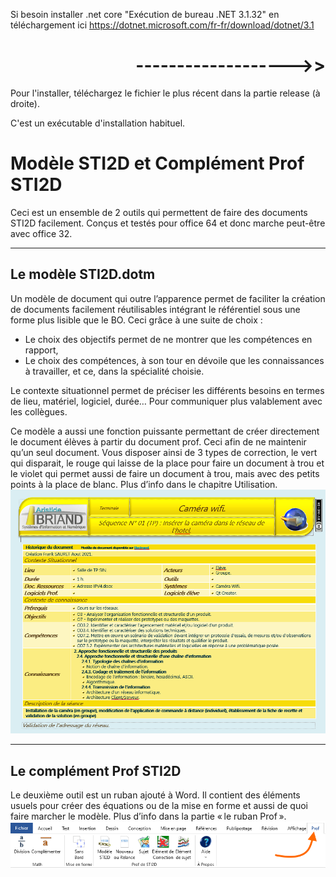 Si besoin installer .net core "Exécution de bureau .NET 3.1.32" en téléchargement ici https://dotnet.microsoft.com/fr-fr/download/dotnet/3.1
# <div style="text-align: right">------------------->></div>
Pour l'installer, téléchargez le fichier le plus récent dans la partie release (à droite).

C'est un exécutable d'installation habituel.
# Modèle STI2D et Complément Prof STI2D
Ceci est un ensemble de 2 outils qui permettent de faire des documents STI2D facilement.
	Conçus et testés pour office 64 et donc marche peut-être avec office 32.
***
## Le modèle STI2D.dotm
Un modèle de document qui outre l’apparence permet de faciliter la création de documents facilement réutilisables intégrant le référentiel sous une forme plus lisible que le BO. 
Ceci grâce à une suite de choix :
* Le choix des objectifs permet de ne montrer que les compétences en rapport, 
* Le choix des compétences, à son tour en dévoile que les connaissances à travailler, et ce, dans la spécialité choisie.

Le contexte situationnel permet de préciser les différents besoins en termes de lieu, matériel, logiciel, durée… Pour communiquer plus valablement avec les collègues.

Ce modèle a aussi une fonction puissante permettant de créer directement le document élèves à partir du document prof. Ceci afin de ne maintenir qu’un seul document. Vous disposer ainsi de 3 types de correction, le vert qui disparait, le rouge qui laisse de la place pour faire un document à trou et le violet qui permet aussi de faire un document à trou, mais avec des petits points à la place de blanc. Plus d’info dans le chapitre Utilisation.
![Image d'un exemple de TP](https://github.com/FrankSAURET/ProfDeSTI2D/blob/master/Images/Exemple%20de%20TP-2.png)
***
## Le complément Prof STI2D
Le deuxième outil est un ruban ajouté à Word. Il contient des éléments usuels pour créer des équations ou de la mise en forme et aussi de quoi faire marcher le modèle. Plus d’info dans la partie « le ruban Prof ».
![Image du Ruban Prof](https://github.com/FrankSAURET/ProfDeSTI2D/blob/master/Images/rubanprof.png)
